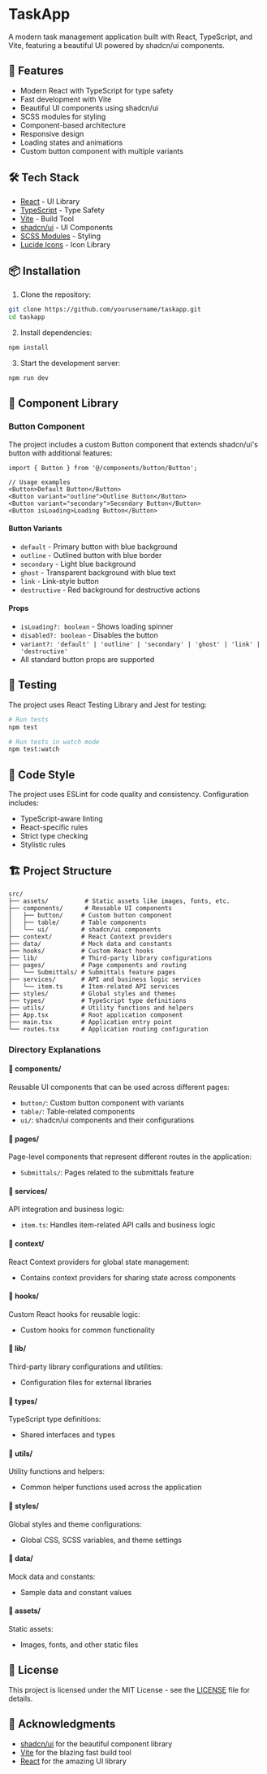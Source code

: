 # TaskApp

A modern task management application built with React, TypeScript, and Vite, featuring a beautiful UI powered by shadcn/ui components.

## 🚀 Features

- Modern React with TypeScript for type safety
- Fast development with Vite
- Beautiful UI components using shadcn/ui
- SCSS modules for styling
- Component-based architecture
- Responsive design
- Loading states and animations
- Custom button component with multiple variants

## 🛠️ Tech Stack

- [React](https://reactjs.org/) - UI Library
- [TypeScript](https://www.typescriptlang.org/) - Type Safety
- [Vite](https://vitejs.dev/) - Build Tool
- [shadcn/ui](https://ui.shadcn.com/) - UI Components
- [SCSS Modules](https://sass-lang.com/) - Styling
- [Lucide Icons](https://lucide.dev/) - Icon Library

## 📦 Installation

1. Clone the repository:

```bash
git clone https://github.com/yourusername/taskapp.git
cd taskapp
```

2. Install dependencies:

```bash
npm install
```

3. Start the development server:

```bash
npm run dev
```

## 🎨 Component Library

### Button Component

The project includes a custom Button component that extends shadcn/ui's button with additional features:

```tsx
import { Button } from '@/components/button/Button';

// Usage examples
<Button>Default Button</Button>
<Button variant="outline">Outline Button</Button>
<Button variant="secondary">Secondary Button</Button>
<Button isLoading>Loading Button</Button>
```

#### Button Variants

- `default` - Primary button with blue background
- `outline` - Outlined button with blue border
- `secondary` - Light blue background
- `ghost` - Transparent background with blue text
- `link` - Link-style button
- `destructive` - Red background for destructive actions

#### Props

- `isLoading?: boolean` - Shows loading spinner
- `disabled?: boolean` - Disables the button
- `variant?: 'default' | 'outline' | 'secondary' | 'ghost' | 'link' | 'destructive'`
- All standard button props are supported

## 🧪 Testing

The project uses React Testing Library and Jest for testing:

```bash
# Run tests
npm test

# Run tests in watch mode
npm test:watch
```

## 📝 Code Style

The project uses ESLint for code quality and consistency. Configuration includes:

- TypeScript-aware linting
- React-specific rules
- Strict type checking
- Stylistic rules

## 🏗️ Project Structure

```
src/
├── assets/          # Static assets like images, fonts, etc.
├── components/      # Reusable UI components
│   ├── button/     # Custom button component
│   ├── table/      # Table components
│   └── ui/         # shadcn/ui components
├── context/        # React Context providers
├── data/           # Mock data and constants
├── hooks/          # Custom React hooks
├── lib/            # Third-party library configurations
├── pages/          # Page components and routing
│   └── Submittals/ # Submittals feature pages
├── services/       # API and business logic services
│   └── item.ts     # Item-related API services
├── styles/         # Global styles and themes
├── types/          # TypeScript type definitions
├── utils/          # Utility functions and helpers
├── App.tsx         # Root application component
├── main.tsx        # Application entry point
└── routes.tsx      # Application routing configuration
```

### Directory Explanations

#### 📁 components/

Reusable UI components that can be used across different pages:

- `button/`: Custom button component with variants
- `table/`: Table-related components
- `ui/`: shadcn/ui components and their configurations

#### 📁 pages/

Page-level components that represent different routes in the application:

- `Submittals/`: Pages related to the submittals feature

#### 📁 services/

API integration and business logic:

- `item.ts`: Handles item-related API calls and business logic

#### 📁 context/

React Context providers for global state management:

- Contains context providers for sharing state across components

#### 📁 hooks/

Custom React hooks for reusable logic:

- Custom hooks for common functionality

#### 📁 lib/

Third-party library configurations and utilities:

- Configuration files for external libraries

#### 📁 types/

TypeScript type definitions:

- Shared interfaces and types

#### 📁 utils/

Utility functions and helpers:

- Common helper functions used across the application

#### 📁 styles/

Global styles and theme configurations:

- Global CSS, SCSS variables, and theme settings

#### 📁 data/

Mock data and constants:

- Sample data and constant values

#### 📁 assets/

Static assets:

- Images, fonts, and other static files

## 📄 License

This project is licensed under the MIT License - see the [LICENSE](LICENSE) file for details.

## 🙏 Acknowledgments

- [shadcn/ui](https://ui.shadcn.com/) for the beautiful component library
- [Vite](https://vitejs.dev/) for the blazing fast build tool
- [React](https://reactjs.org/) for the amazing UI library
